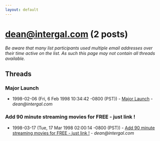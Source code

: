 ```yaml
---
layout: default
---
```


# dean@intergal.com (2 posts)

_Be aware that many list participants used multiple email addresses over their time active on the list. As such this page may not contain all threads available._

## Threads

### Major Launch
+ 1998-02-06 (Fri, 6 Feb 1998 10:34:42 -0800 (PST)) - [Major Launch](/archive/1998/02/a1e2328ac9456d3e91d90d74b3b5bdbe77e702984cb2c9a7bd53f7a0a13be7a4) - _dean@intergal.com_

### Add 90 minute streaming movies for FREE - just link !
+ 1998-03-17 (Tue, 17 Mar 1998 02:00:14 -0800 (PST)) - [Add 90 minute streaming movies for FREE - just link !](/archive/1998/03/4d2a8c0d7dfd7623faa10e9dcfd1a311a76d8c00fe4c6f64af253937f3228b58) - _dean@intergal.com_

